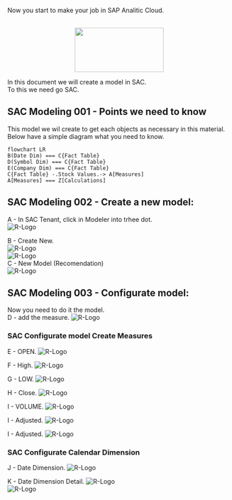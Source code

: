 Now you start to make your job in SAP Analitic Cloud.

<br>
<center> <img src="Images/SAP-Analytics-Cloud-Logo.jpg" width="200" height="100"> </center>


In this document we will create a model in SAC.<br>
To this we need go SAC.

## SAC Modeling 001 - Points we need to know
This model we wil create to get each objects as necessary in this material.<br>
Below have a simple diagram what you need to know.
```mermaid
flowchart LR
B(Date Dim) === C{Fact Table}
D(Symbol Dim) === C{Fact Table}
E(Company Dim) === C{Fact Table}
C{Fact Table} -.Stock Values.-> A[Measures]
A[Measures] === Z[Calculations]

```
## SAC Modeling 002 - Create a new model:
A - In SAC Tenant, click in Modeler into trhee dot. <br>
![R-Logo](Images/SAC_Model001.jpg)

B - Create New. <br>
![R-Logo](Images/SAC_Model002.jpg) 
<br>
![R-Logo](Images/SAC_Model003.jpg) 
<br>
C - New Model (Recomendation) <br>
![R-Logo](Images/SAC_Model004.jpg) 

## SAC Modeling 003 - Configurate model:
Now you need to do it the model. <br>
D - add the measure.
![R-Logo](Images/SAC_Model005.jpg) 


### SAC Configurate model Create Measures
E - OPEN.
![R-Logo](Images/SAC_Model007.jpg) 

F - High.
![R-Logo](Images/SAC_Model008.jpg) 

G - LOW.
![R-Logo](Images/SAC_Model009.jpg) 

H - Close.
![R-Logo](Images/SAC_Model010.jpg) 

I - VOLUME.
![R-Logo](Images/SAC_Model011.jpg) 

I - Adjusted.
![R-Logo](Images/SAC_Model012.jpg) 

I - Adjusted.
![R-Logo](Images/SAC_Model012.jpg) 

### SAC Configurate Calendar Dimension
J - Date Dimension.
![R-Logo](Images/SAC_Model013.jpg) 

K - Date Dimension Detail.
![R-Logo](Images/SAC_Model014_p1.jpg) <br>
![R-Logo](Images/SAC_Model014_p2.jpg) <br>



<br><br>



